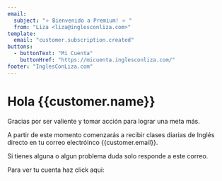 ```yaml
---
email:
  subject: "⭐️ Bienvenido a Premium! ⭐️ "
  from: "Liza <liza@inglesconliza.com>"
template:
  email: "customer.subscription.created"
buttons:
  - buttonText: "Mi Cuenta"
    buttonHref: "https://micuenta.inglesconliza.com/"
footer: "InglesConLiza.com"
---
```


# Hola {{customer.name}}

Gracias por ser valiente y tomar acción para lograr una meta más.

A partir de este momento comenzarás a recibir clases diarias de Inglés directo en tu correo electróinco {{customer.email}}.

Si tienes alguna o algun problema duda solo responde a este correo.

Para ver tu cuenta haz click aqui: